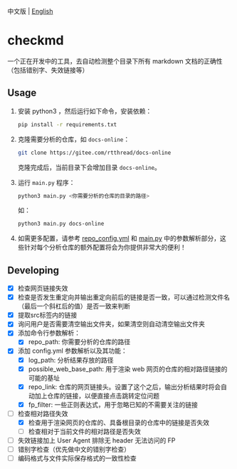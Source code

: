 中文版 | [English](./README.md)

# checkmd
一个正在开发中的工具，去自动检测整个目录下所有 markdown 文档的正确性（包括错别字、失效链接等）

## Usage

1. 安装 python3 ，然后运行如下命令，安装依赖：
    ```bash
    pip install -r requirements.txt
    ```

2. 克隆需要分析的仓库，如 `docs-online`：
    ```bash
    git clone https://gitee.com/rtthread/docs-online
    ```
    克隆完成后，当前目录下会增加目录 `docs-online`。

3. 运行 `main.py` 程序：
    ```bash
    python3 main.py <你需要分析的仓库的目录的路径>
    ```
    如：
    ```bash
    python3 main.py docs-online
    ```
4. 如需更多配置，请参考 [repo_config.yml](./repo_config.yml) 和 [main.py](./main.py) 中的参数解析部分，这些针对每个分析仓库的额外配置将会为你提供非常大的便利！

## Developing
- [x] 检查网页链接失效
- [x] 检查是否发生重定向并输出重定向前后的链接是否一致，可以通过检测文件名（最后一个斜杠后的值）是否一致来判断
- [x] 提取src标签内的链接
- [x] 询问用户是否需要清空输出文件夹，如果清空则自动清空输出文件夹
- [x] 添加命令行参数解析：
  - [x] repo_path: 你需要分析的仓库的路径
- [x] 添加 config.yml 参数解析以及其功能：
  - [x] log_path: 分析结果存放的路径
  - [x] possible_web_base_path: 用于渲染 web 网页的仓库的相对路径链接的可能的基址
  - [x] repo_link: 仓库的网页链接头。设置了这个之后，输出分析结果时将会自动加上仓库的链接，以便直接点击跳转定位问题
  - [x] fp_filter: 一些正则表达式，用于忽略已知的不需要关注的链接
- [ ] 检查相对路径失效
  - [x] 检查用于渲染网页的仓库的、具备根目录的仓库中的链接是否失效
  - [ ] 检查相对于当前文件的相对路径是否失效

- [ ] 失效链接加上 User Agent 排除无 header 无法访问的 FP
- [ ] 错别字检查（优先做中文的错别字检查）
- [ ] 编码格式与文件实际保存格式的一致性检查